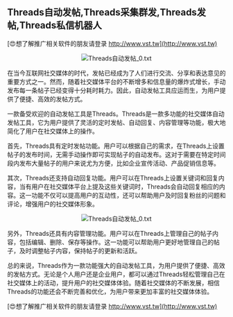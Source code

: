 ## **Threads自动发帖,Threads采集群发,Threads发帖,Threads私信机器人**

[😍想了解推广相关软件的朋友请登录 http://www.vst.tw](http://www.vst.tw)

 <center><img src="https://vst.tw/MP4/tuiguang/png/6.png" alt="Threads自动发帖_0.txt"></center>

在当今互联网社交媒体的时代，发帖已经成为了人们进行交流、分享和表达意见的重要方式之一。然而，随着社交媒体平台的不断增多和信息量的爆炸式增长，手动发布每一条帖子已经变得十分耗时耗力。因此，自动发帖工具应运而生，为用户提供了便捷、高效的发帖方式。

一款备受欢迎的自动发帖工具是Threads。Threads是一款多功能的社交媒体自动发帖工具，它为用户提供了灵活的定时发帖、自动回复、内容管理等功能，极大地简化了用户在社交媒体上的操作。

首先，Threads具有定时发帖功能。用户可以根据自己的需求，在Threads上设置帖子的发布时间，无需手动操作即可实现帖子的自动发布。这对于需要在特定时间段内发布大量帖子的用户来说尤为方便，比如企业宣传活动、产品促销信息等。

其次，Threads还支持自动回复功能。用户可以在Threads上设置关键词和回复内容，当有用户在社交媒体平台上提及这些关键词时，Threads会自动回复相应的内容。这一功能不仅可以提高用户的互动性，还可以帮助用户及时回复粉丝的问题和评论，增强用户的社交媒体形象。

 <center><img src="https://vst.tw/MP4/tuiguang/png/5.png" alt="Threads自动发帖_0.txt"></center>

另外，Threads还具有内容管理功能。用户可以在Threads上管理自己的帖子内容，包括编辑、删除、保存等操作。这一功能可以帮助用户更好地管理自己的帖子，及时调整帖子内容，保持帖子的更新和活跃。

总的来说，Threads作为一款功能强大的自动发帖工具，为用户提供了便捷、高效的发帖方式。无论是个人用户还是企业用户，都可以通过Threads轻松管理自己在社交媒体上的活动，提升用户的社交媒体体验。随着社交媒体的不断发展，相信Threads的功能还会不断完善和优化，为用户带来更加丰富的社交媒体体验。

[😍想了解推广相关软件的朋友请登录 http://www.vst.tw](http://www.vst.tw)



